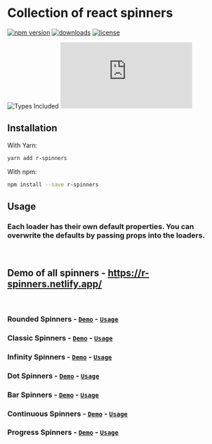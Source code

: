 # Collection of react spinners

[![npm version](https://badge.fury.io/js/r-spinners.svg)][npm_url]
[![downloads](https://img.shields.io/npm/dt/r-spinners.svg)][npm_url]
[![license](https://img.shields.io/npm/l/r-spinners.svg)][npm_url]

<!-- ![Dependency Count](https://badgen.net/bundlephobia/dependency-count/r-spinners) -->
![Types Included](https://badgen.net/npm/types/r-spinners)
[![gzip size](https://img.badgesize.io/https:/unpkg.com/r-spinners/dist/r-spinners.cjs.production.min.js?label=gzip&compression=gzip)](https:/unpkg.com/r-spinners/dist/r-spinners.cjs.production.min.js)

[npm_url]: https://www.npmjs.org/package/r-spinners

## Installation

With Yarn:

```bash
yarn add r-spinners
```

With npm:

```bash
npm install --save r-spinners
```

## Usage

### Each loader has their own default properties. You can overwrite the defaults by passing props into the loaders.

<br />

## Demo of all spinners - https://r-spinners.netlify.app/

<br />

### Rounded Spinners - [`Demo`](https://codesandbox.io/s/rounded-spinners-ctkq3w) - [`Usage`](./src/Spinners/Rounded/README.md)

### Classic Spinners - [`Demo`](https://codesandbox.io/s/classic-spinners-jg8qb0) - [`Usage`](./src/Spinners/Classic/README.md) 

### Infinity Spinners - [`Demo`](https://codesandbox.io/s/infinity-spinners-qq6ij6) - [`Usage`](./src/Spinners/Infinity/README.md) 

### Dot Spinners - [`Demo`](https://codesandbox.io/s/dot-spinners-ronmuc) - [`Usage`](./src/Spinners/Dot/README.md) 

### Bar Spinners - [`Demo`](https://codesandbox.io/s/bar-spinners-z3b8u9) - [`Usage`](./src/Spinners/Bar/README.md) 

### Continuous Spinners - [`Demo`](https://codesandbox.io/s/continuous-spinners-cvziqr) - [`Usage`](./src/Spinners/Continuous/README.md) 


### Progress Spinners - [`Demo`](https://codesandbox.io/s/progress-spinners-btq55g) - [`Usage`](./src/Spinners/Progress/README.md) 

